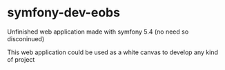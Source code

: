 # symfony-dev-eobs
Unfinished web application made with symfony 5.4 (no need so disconinued)

This web application could be used as a white canvas to develop any kind of project
